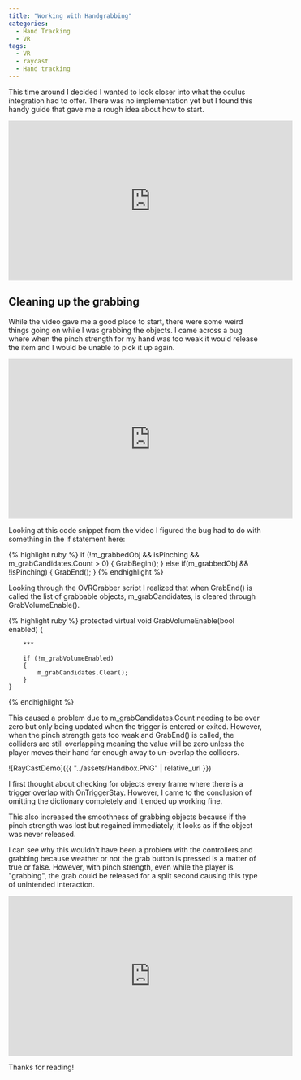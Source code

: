```yaml
---
title: "Working with Handgrabbing"
categories:
  - Hand Tracking
  - VR
tags:
  - VR
  - raycast
  - Hand tracking
---
```

This time around I decided I wanted to look closer into what the oculus integration had to offer.
There was no implementation yet but I found this handy guide that gave me a rough idea about how to start.


<iframe width="560" height="315" src="https://www.youtube.com/embed/UoSzhoZ18bE" title="YouTube video player" frameborder="0" allow="accelerometer; autoplay; clipboard-write; encrypted-media; gyroscope; picture-in-picture" allowfullscreen></iframe>


## Cleaning up the grabbing

While the video gave me a good place to start, there were some weird things going on while I was grabbing the objects.
I came across a bug where when the pinch strength for my hand was too weak it would release the item and I would be unable to pick it up again. 

<iframe width="560" height="315" src="https://www.youtube.com/embed/g7AYl2puUsg" title="YouTube video player" frameborder="0" allow="accelerometer; autoplay; clipboard-write; encrypted-media; gyroscope; picture-in-picture" allowfullscreen></iframe>

Looking at this code snippet from the video I figured the bug had to do with something in the if statement here:

{% highlight ruby %}
if (!m_grabbedObj && isPinching && m_grabCandidates.Count > 0) 
{
    GrabBegin();
} else if(m_grabbedObj && !isPinching)
{
    GrabEnd();
}
{% endhighlight %}

Looking through the OVRGrabber script I realized that when GrabEnd() is called the list of grabbable objects, m_grabCandidates, is cleared through GrabVolumeEnable().

{% highlight ruby %}
protected virtual void GrabVolumeEnable(bool enabled)
    {

        ***

        if (!m_grabVolumeEnabled)
        {
            m_grabCandidates.Clear();
        }
    }
{% endhighlight %}

This caused a problem due to m_grabCandidates.Count needing to be over zero but only being updated when the trigger is entered or exited. 
However, when the pinch strength gets too weak and GrabEnd() is called, the colliders are still overlapping meaning the value will be zero unless the player moves their hand far enough away to un-overlap the colliders.

![RayCastDemo]({{ "../assets/Handbox.PNG" | relative_url }})

I first thought about checking for objects every frame where there is a trigger overlap with OnTriggerStay. 
However, I came to the conclusion of omitting the dictionary completely and it ended up working fine. 

This also increased the smoothness of grabbing objects because if the pinch strength was lost but regained immediately, it looks as if the object was never released.

I can see why this wouldn't have been a problem with the controllers and grabbing because weather or not the grab button is pressed is a matter of true or false.
However, with pinch strength, even while the player is "grabbing", the grab could be released for a split second causing this type of unintended interaction.

<iframe width="560" height="315" src="https://www.youtube.com/embed/CTuBmr2FFRs" title="YouTube video player" frameborder="0" allow="accelerometer; autoplay; clipboard-write; encrypted-media; gyroscope; picture-in-picture" allowfullscreen></iframe>

Thanks for reading!